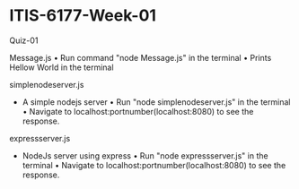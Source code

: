 # ITIS-6177-Week-01

Quiz-01

 Message.js 
•	Run command "node Message.js" in the terminal 
•	Prints Hellow World in the terminal

 
 simplenodeserver.js 
 - A simple nodejs server
•	Run "node simplenodeserver.js" in the terminal
•	Navigate to localhost:portnumber(localhost:8080) to see the response.
 
 expressserver.js 
 - NodeJs server using express
•	Run "node expressserver.js" in the terminal
•	Navigate to localhost:portnumber(localhost:8080) to see the response.


 
 
 
